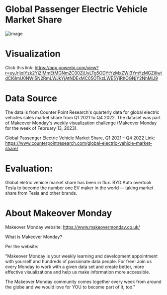# Global Passenger Electric Vehicle Market Share 

![image](https://user-images.githubusercontent.com/23224784/229188616-524d9b10-9a12-4754-81be-329a369da189.png)


# Visualization

Click this link: https://app.powerbi.com/view?r=eyJrIjoiYzk2YjZlMmEtMGNmZC00ZjUyLTg5ODYtYzMxZWI3YmYzMGZiIiwidCI6ImU0NWI5N2RmLWJkYjAtNDExMC05OTkzLWE5YjRhOGNjY2NhMiJ9


# Data Source

The data is from Counter Point Research's quarterly data for global electric vehicles sales market share from Q1 2021 to Q4 2022. The dataset was part of Makeover Monday's weekly visualization challenge (Makeover Monday for the week of February 13, 2023). 

Global Passenger Electric Vehicle Market Share, Q1 2021 – Q4 2022
Link: https://www.counterpointresearch.com/global-electric-vehicle-market-share/


# Evaluation: 

Global eletric vehicle market share has been in flux. BYD Auto overtook Tesla to become the number one EV maker in the world -- taking market share from Tesla and other brands. 


# About Makeover Monday

Makeover Monday website: https://www.makeovermonday.co.uk/

What is Makeover Monday?

Per the website: 

"Makeover Monday is your weekly learning and development appointment with yourself and hundreds of passionate data people. For free!
Join us every Monday to work with a given data set and create better, more effective visualizations and help us make information more accessible.

The Makeover Monday community comes together every week from around the globe and we would love for YOU to become part of it, too."
